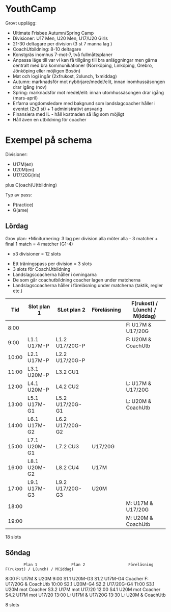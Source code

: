 YouthCamp
=========

Grovt upplägg:

* Ultimate Frisbee Autumn/Spring Camp
* Divisioner: U17 Men, U20 Men, U17/U20 Girls
* 21-30 deltagare per division (3 st 7 manna lag )
* CoachUtbildning: 8-10 deltagare
* Konstgräs inomhus 7-mot-7, två fullmåttsplaner
* Anpassa läge till var vi kan få tillgång till bra anläggningar men gärna centralt med bra kommunikationer (Nörrköping, Linköping, Örebro, Jönköping eller möjligen Bosön)
* Mat och logi ingår (2xfrukost, 2xlunch, 1xmiddag)
* Autumn: marknadsför mot nybörjare/medel/elit, innan inomhussäsongen drar igång (nov)
* Spring: marknadsför mot medel/elit: innan utomhussäsongen drar igång (mars-april)
* Erfarna ungdomsledare med bakgrund som landslagcoacher håller i eventet (2x3 st) + 1 administrativt ansvarig 
* Finansiera med IL - håll kostnaden så låg som möjligt
* Håll även en utbildning för coacher


Exempel på schema
===============

Divisioner:
* U17M(en)
* U20M(en)
* U17/20G(irls)

plus C(oach)U(tbildning)

Typ av pass:
* P(ractice)
* G(ame)


Lördag
--------

Grov plan:
*Miniturnering: 3 lag per division alla möter alla - 3 matcher + final 1 match = 4 matcher (G1-4)
  - x3 divisioner = 12 slots
* Ett träningspass per division = 3 slots
* 3 slots för CoachUtbildning
* Landslagscoacherna håller i övningarna
* De som går coachutbildning coacher lagen under matcherna
* Landslagscoacherna håller i föreläsning under matcherna (taktik, regler etc.)

| Tid  | Slot plan 1 | SLot plan 2       | Föreläsning        | F(rukost) / L(unch) / M(iddag)    |
|------|-------------|-------------------|--------------------|-----------------------------------|
| 8:00 |             |                   |                    | F: U17M & U17/20G                 |
| 9:00 | L1.1 U17M-P | L1.2 U17/20G-P    |                    | F: U20M & CoachUtb                |
|10:00 | L2.1 U17M-P | L2.2 U17/20G-P    |                    |                                   |
|11:00 | L3.1 U20M-P | L3.2 CU1          |                    |                                   |
|12:00 | L4.1 U20M-P | L4.2 CU2          |                    | L: U17M & U17/20G                 |
|13:00 | L5.1 U17M-G1| L5.2 U17/20G-G1   |                    | L: U20M & CoachUtb                |
|14:00 | L6.1 U17M-G2| L6.2 U17/20G-G2   |                    |                                   |
|15:00 | L7.1 U20M-G1| L7.2 CU3          | U17/20G            |                                   |             
|16:00 | L8.1 U20M-G2| L8.2 CU4          | U17M               |                                   |
|17:00 | L9.1 U17M-G3| L9.2 U17/20G-G3   | U20M               |                                   |
|18:00 |             |                   |                    | M: U17M & U17/20G                 |
|19:00 |             |                   |                    | M: U20M & CoachUtb                |

18 slots


Söndag
---------

            Plan 1               Plan 2                   Föreläsning        F(rukost) / L(unch) / M(iddag)
8:00                                                                         F: U17M & U20M
9:00    S1.1 U20M-G3            S1.2 U17M-G4               Coacher           F: U17/20G & CoachUtb
10:00  S2.1 U20M-G4             S2.2 U17/20G-G4
11:00  S3.1 U20M mot Coacher     S3.2 U17M mot U17/20
12:00  S4.1 U20M mot Coacher     S4.2 U17M mot U17/20
13:00                                                                        L: U17M & U17/20G
13:30                                                                        L: U20M & CoachUtb

8 slots




